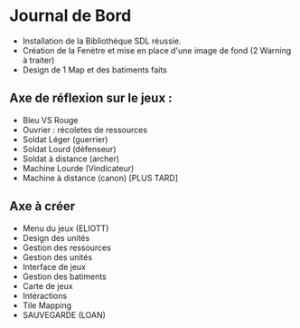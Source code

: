 # Journal de Bord

- Installation de la Bibliothèque SDL réussie. 
- Création de la Fenètre et mise en place d'une image de fond (2 Warning à traiter)
- Design de 1 Map et des batiments faits



## Axe de réflexion sur le jeux :

- Bleu VS Rouge
- Ouvrier : récoletes de ressources
- Soldat Léger (guerrier)
- Soldat Lourd (défenseur)
- Soldat à distance (archer)
- Machine Lourde (Vindicateur)
- Machine à distance (canon) [PLUS TARD]



## Axe à créer

- Menu du jeux (ELIOTT)
- Design des unités
- Gestion des ressources
- Gestion des unités
- Interface de jeux
- Gestion des batiments
- Carte de jeux
- Intéractions
- Tile Mapping
- SAUVEGARDE (LOAN)
